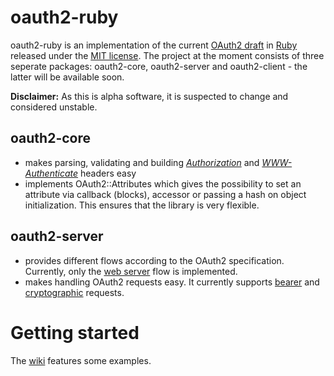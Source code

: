 oauth2-ruby
===========

oauth2-ruby is an implementation of the current [OAuth2 draft](http://tools.ietf.org/html/draft-hammer-oauth2-00) in [Ruby](http://ruby-lang.com) released under the [MIT license](http://github.com/aflatter/oauth2-ruby/blob/master/MIT-LICENSE). The project at the moment consists of three seperate packages: oauth2-core, oauth2-server and oauth2-client - the latter will be available soon.

**Disclaimer:** As this is alpha software, it is suspected to change and considered unstable.

## oauth2-core

* makes parsing, validating and building [_Authorization_](http://tools.ietf.org/html/draft-hammer-oauth2-00#section-5.1) and [_WWW-Authenticate_](http://tools.ietf.org/html/draft-hammer-oauth2-00#section-6.1) headers easy
* implements OAuth2::Attributes which gives the possibility to set an attribute via callback (blocks), accessor or passing a hash on object initialization. This ensures that the library is very flexible.

## oauth2-server

* provides different flows according to the OAuth2 specification. Currently, only the [web server](http://tools.ietf.org/html/draft-hammer-oauth2-00#section-3.5.2) flow is implemented.
* makes handling OAuth2 requests easy. It currently supports [bearer](http://tools.ietf.org/html/draft-hammer-oauth2-00#section-5.2) and [cryptographic](http://tools.ietf.org/html/draft-hammer-oauth2-00#section-5.3) requests.

Getting started
===============

The [wiki](http://github.com/aflatter/oauth2-ruby/wikis) features some examples.